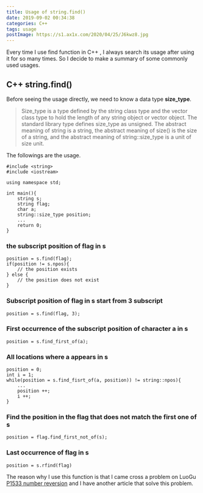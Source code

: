 ```yaml
---
title: Usage of string.find()
date: 2019-09-02 00:34:38
categories: C++
tags: usage
postImage: https://s1.ax1x.com/2020/04/25/J6kwz8.jpg
---
```


Every time I use find function in C++ , I always search its usage after using it for so many times. So I decide to make a summary of some commonly used usages.

<!--more-->

## C++ string.find()

Before seeing the usage directly, we need to know a data type **size_type**.

>  Size_type is a type defined by the string class type and the vector class type to hold the length of any string object or vector object. The standard library type defines size_type as unsigned. The abstract meaning of string is a string, the abstract meaning of size() is the size of a string, and the abstract meaning of string::size_type is a unit of size unit.

The followings are the usage.

```
#include <string>
#include <iostream>

using namespace std;

int main(){
    string s;
    string flag;
    char a;
    string::size_type position;
    ...
    return 0;
}
```

### the subscript position of flag in s

```
position = s.find(flag);
if(position != s.npos){
    // the position exists
} else {
    // the position does not exist
}
```

### Subscript position of flag in s start from 3 subscript

```
position = s.find(flag, 3);
```

### First occurrence of the subscript position of character a in s

```
position = s.find_first_of(a);
```

### All locations where a appears in s

```
position = 0;
int i = 1;
while(position = s.find_fisrt_of(a, position)) != string::npos){
    ...
    position ++;
    i ++;
}
```

### Find the position in the flag that does not match the first one of s

```
position = flag.find_first_not_of(s);
```

### Last occurrence of flag in s

```
position = s.rfind(flag)
```

The reason why I use this function is that I came cross a problem on LuoGu [P1533 number reversion](https://www.luogu.org/problem/P1553) and I have another article that solve this problem.